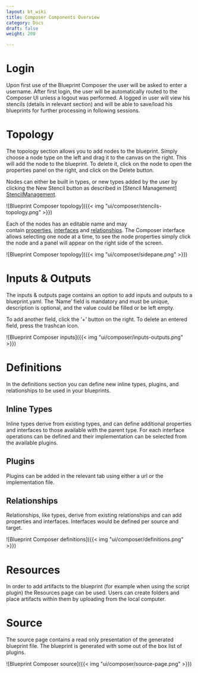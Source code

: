 ```yaml
---
layout: bt_wiki
title: Composer Components Overview
category: Docs
draft: false
weight: 200

---
```


# Login
Upon first use of the Blueprint Composer the user will be asked to enter a username. After first
login, the user will be automatically routed to the Composer UI unless a logout was performed.
A logged in user will view his stencils (details in relevant section) and will be able to save/load
his blueprints for further processing in following sessions.

# Topology
The topology section allows you to add nodes to the blueprint. Simply choose a node type on
the left and drag it to the canvas on the right. This will add the node to the blueprint. To delete
it, click on the node to open the properties panel on the right, and click on the Delete button.

Nodes can either be built in types, or new types added by the user by clicking the New Stencil
button as described in [Stencil Management] [StencilManagement].

![Blueprint Composer topology]({{< img "ui/composer/stencils-topology.png" >}})

Each of the nodes has an editable name and may
contain [properties], [interfaces] and [relationships]. The Composer interface allows selecting one
node at a time, to see the node properties simply click the node and a panel will appear on the
right side of the screen.

![Blueprint Composer topology]({{< img "ui/composer/sidepane.png" >}})

# Inputs & Outputs
The inputs & outputs page contains an option to add inputs and outputs to a blueprint.yaml. The ‘Name’ field is mandatory and must be unique, description is optional, and the value could be filled or be left empty.

To add another field, click the ‘+’ button on the right. To delete an entered field, press the trashcan icon.

![Blueprint Composer inputs]({{< img "ui/composer/inputs-outputs.png" >}})

# Definitions
In the definitions section you can define new inline types, plugins, and relationships to be used in your blueprints.

## Inline Types
Inline types derive from existing types, and can define additional properties and interfaces to those available with the parent type. For each interface operations can be defined and their implementation can be selected from the available plugins.

## Plugins
Plugins can be added in the relevant tab using either a url or the implementation file.

## Relationships
Relationships, like types, derive from existing relationships and can add properties and interfaces. Interfaces would be defined per source and target.

![Blueprint Composer definitions]({{< img "ui/composer/definitions.png" >}})

# Resources
In order to add artifacts to the blueprint (for example when using the script plugin) the Resources page can be used. Users can create folders and place artifacts within them by uploading from the local computer.


# Source
The source page contains a read only presentation of the generated blueprint file.
The blueprint is generated with some out of the box list of plugins.

![Blueprint Composer source]({{< img "ui/composer/source-page.png" >}})





  [StencilManagement]: /composer/blueprint-creation
  [properties]: /composer/blueprint-creation/#properties
  [interfaces]: /composer/blueprint-creation/#interfaces
  [relationships]: /composer/blueprint-creation/#relationships

